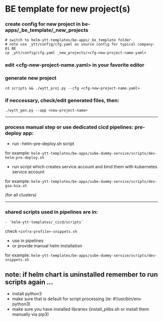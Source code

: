 # BE template for new project(s)

### create config for new project in be-apps/_be_template/_new_projects

```
# switch to helm-ytt-templates/be-apps/_be_template folder
# note use _ytt/config/cfg.yaml as source config for typical company-01 BE
cp _ytt/config/cfg.yaml _new_projects/<cfg-new-project-name.yaml>
```

### edit <cfg-new-project-name.yaml> in your favorite editor

### generate new project
```
cd scripts && ./wytt_proj.py --cfg <cfg-new-project-name.yaml>
```

### if neccessary, check/edit generated files, then:

```agsl
./wytt_gen.py --app <new-project-name>
```

---

### process manual step or use dedicated cicd pipelines: pre-deploy app:
- run <infra-profile>-helm-pre-deploy.sh script

for example: `helm-ytt-templates/be-apps/sube-dummy-service/scripts/dev-helm-pre-deploy.sh`

- run script which creates service account and bind them with kubernetes service account

for example: `helm-ytt-templates/be-apps/sube-dummy-service/scripts/dev-gsa-ksa.sh`

(for all clusters)

---

### shared scripts used in pipelines are in: 
    - `helm-ytt-templates/_cicd/scripts`

check `<infra-profile>-snippets.sh` 
 - use in pipelines 
 - or provide manual helm installation

for example: `helm-ytt-templates/be-apps/sube-dummy-service/scripts/dev-snippets.sh`

note: if helm chart is uninstalled remember to run scripts again ...
---
- install python3
- make sure that is default for script processing (ie: #!/usr/bin/env python3)
- make sure you have installed libraries (install_plibs.sh or install them manually via pip3)
